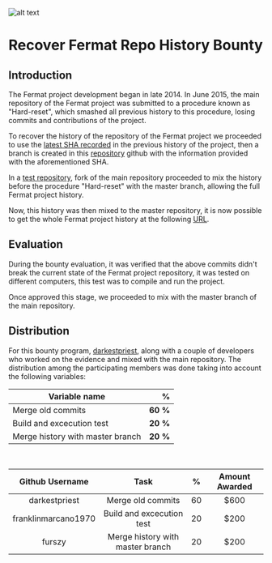 ![alt text](https://github.com/bitDubai/media-kit/blob/master/MediaKit/Fermat%20Branding/Fermat%20Logotype/Fermat_Logo_3D.png "Fermat Logo")

# Recover Fermat Repo History Bounty

## Introduction
The Fermat project development began in late 2014. In June 2015, the main repository of the Fermat project was submitted to a procedure known as "Hard-reset", which smashed all previous history to this procedure, losing commits and contributions of the project.

To recover the history of the repository of the Fermat project we proceeded to use the [latest SHA recorded](https://github.com/Fermat-ORG/fermat/tree/1a787b662f3d30cabc7f6fa90cfb736c43336127
) in the previous history of the project, then a branch is created in this [repository](https://github.com/darkestpriest/fermat/tree/history) github with the information provided with the aforementioned SHA.

In a [test repository](https://github.com/darkesthistorian/fermat), fork of the main repository proceeded to mix the history before the procedure "Hard-reset" with the master branch, allowing the full Fermat project history.

Now, this history was then mixed to the master repository, it is now possible to get the whole Fermat project history at the following [URL](https://github.com/Fermat-ORG/fermat/graphs/contributors).
## Evaluation
During the bounty evaluation, it was verified that the above commits didn't break the current state of the Fermat project repository, it was tested on different computers, this test was to compile and run the project.

Once approved this stage, we proceeded to mix with the master branch of the main repository.
## Distribution
For this bounty program, [darkestpriest](https://github.com/darkestpriest/), along with a couple of developers who worked on the evidence and mixed with the main repository. The distribution among the participating members was done taking into account the following variables:
<br>

| Variable name  | % |  
|----|----:|
|Merge old commits      |**60 %**|
|Build and excecution test        |**20 %**|
|Merge history with master branch       |**20 %**|
<br>

| Github Username |Task| % | Amount Awarded |
|:-----------:|:-:|:-:|:---:|
|darkestpriest|Merge old commits|60|$600|
|franklinmarcano1970|Build and excecution test|20|$200|
|furszy|Merge history with master branch|20|$200|
